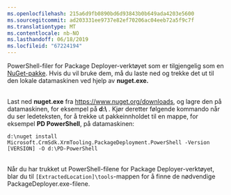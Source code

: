 ```yaml
---
ms.openlocfilehash: 215a6d9fb0890bd6d93843b0b649ada4203e5600
ms.sourcegitcommit: ad203331ee9737e82ef70206ac04eeb72a5f9c7f
ms.translationtype: MT
ms.contentlocale: nb-NO
ms.lasthandoff: 06/18/2019
ms.locfileid: "67224194"
---
```

PowerShell-filer for Package Deployer-verktøyet som er tilgjengelig som en [NuGet-pakke](https://go.microsoft.com/fwlink/?linkid=859211). Hvis du vil bruke dem, må du laste ned og trekke det ut til den lokale datamaskinen ved hjelp av **nuget.exe.**<br/><br/>

Last ned **nuget.exe** fra <https://www.nuget.org/downloads>, og lagre den på datamaskinen, for eksempel på **d:\\** . Kjør deretter følgende kommando når du ser ledeteksten, for å trekke ut pakkeinnholdet til en mappe, for eksempel **PD PowerShell**, på datamaskinen:<br/>

`d:\nuget install Microsoft.CrmSdk.XrmTooling.PackageDeployment.PowerShell -Version [VERSION] -O d:\PD-PowerShell`<br/><br/>
    
Når du har trukket ut PowerShell-filene for Package Deployer-verktøyet, blar du til `[ExtractedLocation]\tools`-mappen for å finne de nødvendige PackageDeployer.exe-filene. 
